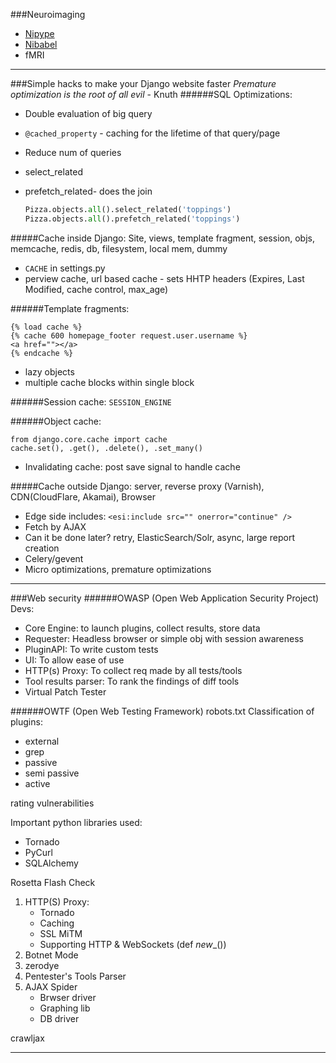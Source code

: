 ###Neuroimaging
- [Nipype](http://nipy.org/nipype/)
- [Nibabel](http://nipy.org/nibabel/)
- fMRI

--------------
###Simple hacks to make your Django website faster
*Premature optimization is the root of all evil* - Knuth
######SQL Optimizations:
- Double evaluation of big query
- `@cached_property` - caching for the lifetime of that query/page
- Reduce num of queries
- select_related 
- prefetch_related- does the join

	```python
	Pizza.objects.all().select_related('toppings')
	Pizza.objects.all().prefetch_related('toppings')
	```

#####Cache inside Django: 
Site, views, template fragment, session, objs, memcache, redis, db, filesystem, local mem, dummy

- `CACHE` in settings.py
- perview cache, url based cache - sets HHTP headers (Expires, Last Modified, cache control, max_age)

######Template fragments:
```
{% load cache %}
{% cache 600 homepage_footer request.user.username %}
<a href=""></a>
{% endcache %}
```

- lazy objects
- multiple cache blocks within single block

######Session cache:
`SESSION_ENGINE`

######Object cache:

```
from django.core.cache import cache
cache.set(), .get(), .delete(), .set_many()
```

- Invalidating cache: post save signal to handle cache

#####Cache outside Django: 
server, reverse proxy (Varnish), CDN(CloudFlare, Akamai), Browser

- Edge side includes: `<esi:include src="" onerror="continue" />`
- Fetch by AJAX
- Can it be done later? retry, ElasticSearch/Solr, async, large report creation
- Celery/gevent
- Micro optimizations, premature optimizations

------------

###Web security
######OWASP (Open Web Application Security Project)
Devs:
- Core Engine: to launch plugins, collect results, store data
- Requester: Headless browser or simple obj with session awareness
- PluginAPI: To write custom tests
- UI: To allow ease of use
- HTTP(s) Proxy: To collect req made by all tests/tools
- Tool results parser: To rank the findings of diff tools
- Virtual Patch Tester

######OWTF (Open Web Testing Framework)
robots.txt
Classification of plugins:
- external
- grep
- passive
- semi passive
- active

rating vulnerabilities

Important python libraries used:
- Tornado
- PyCurl
- SQLAlchemy

Rosetta Flash Check

1. HTTP(S) Proxy:
	- Tornado
	- Caching
	- SSL MiTM
	- Supporting HTTP & WebSockets (def _new__())
2. Botnet Mode
3. zerodye
4. Pentester's Tools Parser
5. AJAX Spider  
	- Brwser driver
	- Graphing lib
	- DB driver

crawljax

----------

